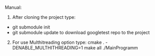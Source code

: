 Manual:
1. After cloning the project 
type:
- git submodule init
- git submodule update
to download googletest repo to the project
2. For use Multhitreading option type:
cmake . -DENABLE_MULTHITHREADING=1
make all
./MainProgramm
